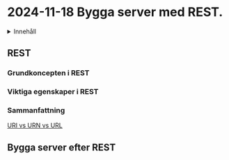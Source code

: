 # 2024-11-18 Bygga server med REST.

<details>
<summary>Innehåll</summary>

- [Rest](#rest)
  - [Grundkoncepten](#grundkoncepten-i-rest)
  - [Viktiga egenskaper](#viktiga-egenskaper-i-rest)
  - [Sammanfattning](#sammanfattning)

</details>

## REST

### Grundkoncepten i REST

### Viktiga egenskaper i REST

### Sammanfattning

[URI vs URN vs URL](https://medium.com/@abhirup.acharya009/uri-vs-urn-vs-url-key-distinctions-explained-dec8e02ebd18)

## Bygga server efter REST